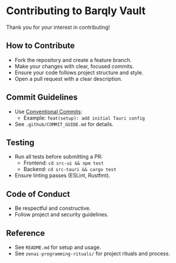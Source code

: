 # Contributing to Barqly Vault

Thank you for your interest in contributing!

## How to Contribute

- Fork the repository and create a feature branch.
- Make your changes with clear, focused commits.
- Ensure your code follows project structure and style.
- Open a pull request with a clear description.

## Commit Guidelines

- Use [Conventional Commits](https://www.conventionalcommits.org/):
  - Example: `feat(setup): add initial Tauri config`
- See `.github/COMMIT_GUIDE.md` for details.

## Testing

- Run all tests before submitting a PR:
  - Frontend: `cd src-ui && npm test`
  - Backend: `cd src-tauri && cargo test`
- Ensure linting passes (ESLint, Rustfmt).

## Code of Conduct

- Be respectful and constructive.
- Follow project and security guidelines.

## Reference

- See `README.md` for setup and usage.
- See `zenai-programming-rituals/` for project rituals and process.
